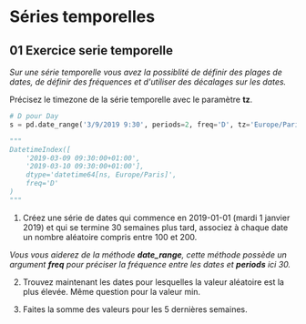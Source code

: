 # Séries temporelles

## 01 Exercice serie temporelle

*Sur une série temporelle vous avez la possiblité de définir des plages de dates, de définir des fréquences et d'utiliser des décalages sur les dates.*

Précisez le timezone de la série temporelle avec le paramètre **tz**.

```python
# D pour Day
s = pd.date_range('3/9/2019 9:30', periods=2, freq='D', tz='Europe/Paris')

"""
DatetimeIndex([
    '2019-03-09 09:30:00+01:00',
    '2019-03-10 09:30:00+01:00'],
    dtype='datetime64[ns, Europe/Paris]',
    freq='D'
)
"""
```

1. Créez une série de dates qui commence en 2019-01-01 (mardi 1 janvier 2019) et qui se termine 30 semaines plus tard, associez à chaque date un nombre aléatoire compris entre 100 et 200.

*Vous vous aiderez de la méthode **date_range**, cette méthode possède un argument **freq** pour préciser la fréquence entre les dates et **periods** ici 30.*

2. Trouvez maintenant les dates pour lesquelles la valeur aléatoire est la plus élevée. Même question pour la valeur min.

3. Faites la somme des valeurs pour les 5 dernières semaines.